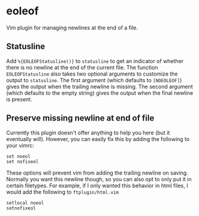 eoleof
======
Vim plugin for managing newlines at the end of a file.

Statusline
----------
Add `%{EOLEOFStatusline()}` to `statusline` to get an indicator of whether
there is no newline at the end of the current file. The function
`EOLEOFStatusline` also takes two optional arguments to customize the output to
`statusline`. The first argument (which defaults to `[NOEOLEOF]`) gives the
output when the trailing newline is missing. The second argument (which
defaults to the empty string) gives the output when the final newline is
present.

Preserve missing newline at end of file
---------------------------------------
Currently this plugin doesn't offer anything to help you here (but it
eventually will). However, you can easily fix this by adding the following to
your vimrc:

    set noeol
    set nofixeol

These options will prevent vim from adding the trailing newline on saving.
Normally you want this newline though, so you can also opt to only put it in
certain filetypes. For example, if I only wanted this behavior in html files, I
would add the following to `ftplugin/html.vim`

    setlocal noeol
    setnofixeol